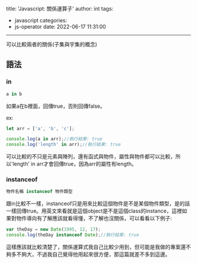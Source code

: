 title: 'Javascript: 關係運算子'
author: int
tags:
  - javascript
categories:
  - js-operator
date: 2022-06-17 11:31:00
---
可以比較兩者的關係(子集與宇集的概念)

## 語法

### in

```js
a in b
```

如果a在b裡面，回傳true，否則回傳false。

ex:
```js
let arr = ['a', 'b', 'c'];

console.log(a in arr);//執行結果: true
console.log('length' in arr);//執行結果: true
```

可以比較的不只是元素與陣列，還有函式與物件，屬性與物件都可以比較，所以'length' in arr才會回傳true，因為arr的屬性有length。


### instanceof

```js
物件名稱 instanceof 物件類型
```

跟in比較不一樣，instanceof只是用來比較這個物件是不是某個物件類型，是的話一樣回傳true。用英文來看就是這個object是不是這個class的instance，這裡如果對物件導向有了解應該就看得懂，不了解也沒關係，可以看看以下例子:

```js
var theDay = new Date(1995, 12, 17);
console.log(theDay instanceof Date);//執行結果: true
```

這樣應該就比較清楚了，關係運算式我自己比較少用到，但可能是我做的專案還不夠多不夠大，不過我自己覺得他用起來很方便，那這篇就差不多到這邊。